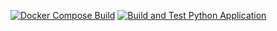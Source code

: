 [![Docker Compose Build](https://github.com/Cdaprod/minio-flask-webhook/actions/workflows/docker-compose-test.yaml/badge.svg)](https://github.com/Cdaprod/minio-flask-webhook/actions/workflows/docker-compose-test.yaml)
[![Build and Test Python Application](https://github.com/Cdaprod/minio-flask-webhook/actions/workflows/python-build-test.yaml/badge.svg)](https://github.com/Cdaprod/minio-flask-webhook/actions/workflows/python-build-test.yaml)
